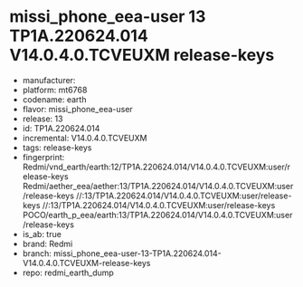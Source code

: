 # missi_phone_eea-user 13 TP1A.220624.014 V14.0.4.0.TCVEUXM release-keys
- manufacturer: 
- platform: mt6768
- codename: earth
- flavor: missi_phone_eea-user
- release: 13
- id: TP1A.220624.014
- incremental: V14.0.4.0.TCVEUXM
- tags: release-keys
- fingerprint: Redmi/vnd_earth/earth:12/TP1A.220624.014/V14.0.4.0.TCVEUXM:user/release-keys
Redmi/aether_eea/aether:13/TP1A.220624.014/V14.0.4.0.TCVEUXM:user/release-keys
//:13/TP1A.220624.014/V14.0.4.0.TCVEUXM:user/release-keys
//:13/TP1A.220624.014/V14.0.4.0.TCVEUXM:user/release-keys
POCO/earth_p_eea/earth:13/TP1A.220624.014/V14.0.4.0.TCVEUXM:user/release-keys
- is_ab: true
- brand: Redmi
- branch: missi_phone_eea-user-13-TP1A.220624.014-V14.0.4.0.TCVEUXM-release-keys
- repo: redmi_earth_dump
